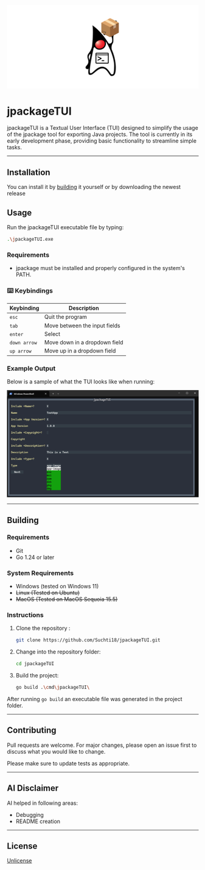 <div align="center">

[![jpackageTUI](./.github/banner.svg)](#jpackageTUI)

</div>

# jpackageTUI

jpackageTUI is a Textual User Interface (TUI) designed to simplify the usage of the jpackage tool for
exporting Java projects. The tool is currently in its early development phase, providing basic
functionality to streamline simple tasks.

---


## Installation
You can install it by [building](#Building) it yourself or by downloading the newest release

## Usage

Run the jpackageTUI executable file by typing:
```bash
.\jpackageTUI.exe
```

### Requirements

* jpackage must be installed and properly configured in the system's PATH.

### ⌨️ Keybindings

| Keybinding   | Description                   |
|--------------|-------------------------------|
| `esc`        | Quit the program              |
| `tab`        | Move between the input fields |
| `enter`      | Select                        |
| `down arrow` | Move down in a dropdown field |
| `up arrow`   | Move up in a dropdown field   |

### Example Output

Below is a sample of what the TUI looks like when running:

[![jpackageTUI Screenshot](./.github/sample.png)](#Installation)

---

## Building

### Requirements

* Git
* Go 1.24 or later

### System Requirements

* Windows (tested on Windows 11)
* ~~Linux (Tested on Ubuntu)~~
* ~~MacOS (Tested on MacOS Sequoia 15.5)~~

### Instructions

1. Clone the repository :
    ```bash
    git clone https://github.com/Suchti18/jpackageTUI.git
    ```
2. Change into the repository folder:
    ```bash
    cd jpackageTUI
    ```
3. Build the project:
    ```bash
    go build .\cmd\jpackageTUI\
    ```
   
After running `go build` an executable file was generated in the project folder.

---

## Contributing

Pull requests are welcome. For major changes, please open an issue first
to discuss what you would like to change.

Please make sure to update tests as appropriate.

---

## AI Disclaimer

AI helped in following areas:
* Debugging
* README creation

---

## License

[Unlicense](https://unlicense.org)